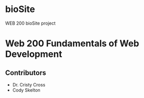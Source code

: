 # bioSite
WEB 200 bioSite project

<h1>Web 200 Fundamentals of Web Development</h1>
<h2>Contributors</h2>
<ul>
    <li>Dr. Cristy Cross</li>
    <li>Cody Skelton</li>
</ul>